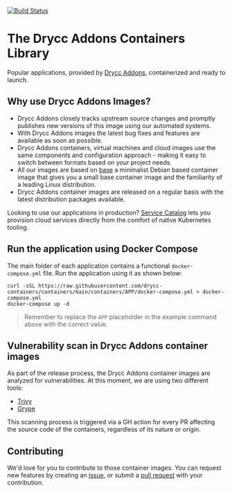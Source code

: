 [![Build Status](https://woodpecker.drycc.cc/api/badges/drycc-addons/containers/status.svg)](https://woodpecker.drycc.cc/drycc-addons/containers)

# The Drycc Addons Containers Library

Popular applications, provided by [Drycc Addons](https://github.com/drycc-addons), containerized and ready to launch.

## Why use Drycc Addons Images?

* Drycc Addons closely tracks upstream source changes and promptly publishes new versions of this image using our automated systems.
* With Drycc Addons images the latest bug fixes and features are available as soon as possible.
* Drycc Addons containers, virtual machines and cloud images use the same components and configuration approach - making it easy to switch between formats based on your project needs.
* All our images are based on [base](https://github.com/drycc/base) a minimalist Debian based container image that gives you a small base container image and the familiarity of a leading Linux distribution.
* Drycc Addons container images are released on a regular basis with the latest distribution packages available.

Looking to use our applications in production? [Service Catalog](https://github.com/drycc-addons/service-catalog) lets you provision cloud services directly from the comfort of native Kubernetes tooling.

## Run the application using Docker Compose

The main folder of each application contains a functional `docker-compose.yml` file. Run the application using it as shown below:

```console
curl -sSL https://raw.githubusercontent.com/drycc-containers/containers/main/containers/APP/docker-compose.yml > docker-compose.yml
docker-compose up -d
```

> Remember to replace the `APP` placeholder in the example command above with the correct value.

## Vulnerability scan in Drycc Addons container images

As part of the release process, the Drycc Addons container images are analyzed for vulnerabilities. At this moment, we are using two different tools:

* [Trivy](https://github.com/aquasecurity/trivy)
* [Grype](https://github.com/anchore/grype)

This scanning process is triggered via a GH action for every PR affecting the source code of the containers, regardless of its nature or origin.

## Contributing

We'd love for you to contribute to those container images. You can request new features by creating an [issue](https://github.com/drycc-addons/containers/issues/new/choose), or submit a [pull request](https://github.com/drycc-addons/containers/pulls) with your contribution.
